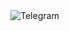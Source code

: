 <div id="header"align="center>
    <h1>Hi there, I'm Igor</h1/
    <h3> Backend developer from Moscow</h3>
    </div>
<a href="https://t.me/UltraBack">
    <img src="https://img.shields.io/badge/Telegram-2CA5E0?style=for-the-badge&logo=telegram&logoColor=white"" alt="Telegram"/>
<a>
